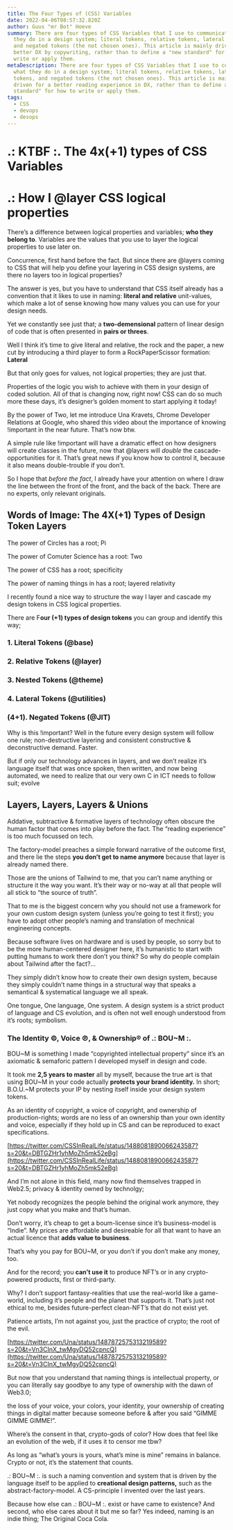 ```yaml
---
title: The Four Types of (CSS) Variables
date: 2022-04-06T08:57:32.820Z
author: Guus "mr Bot" Hoeve
summary: There are four types of CSS Variables that I use to communicate what
  they do in a design system; literal tokens, relative tokens, lateral tokens,
  and negated tokens (the not chosen ones). This article is mainly driven for a
  better DX by copywriting, rather than to define a "new standard" for how to
  write or apply them.
metaDescription: There are four types of CSS Variables that I use to communicate
  what they do in a design system; literal tokens, relative tokens, lateral
  tokens, and negated tokens (the not chosen ones). This article is mainly
  driven for a better reading experience in DX, rather than to define a "new
  standard" for how to write or apply them.
tags:
  - CSS
  - devops
  - desops
---
```

# .: KTBF :. The 4x(+1) types of CSS Variables

# .: How I @layer CSS logical properties

There’s a difference between logical properties and variables; **who they belong to**. Variables are the values that you use to layer the logical properties to use later on. 

Concurrence, first hand before the fact. But since there are @layers coming to CSS that will help you define your layering in CSS design systems, are there no layers too in logical properties?

The answer is yes, but you have to understand that CSS itself already has a convention that it likes to use in naming: **literal and relative** unit-values, which make a lot of sense knowing how many values you can use for your design needs.

Yet we constantly see just that; a **two-demensional** pattern of linear design of code that is often presented in **pairs or threes**. 

Well I think it’s time to give literal and relative, the rock and the paper, a new cut by introducing a third player to form a RockPaperScissor formation: **Lateral**

But that only goes for values, not logical properties; they are just that. 

Properties of the logic you wish to achieve with them in your design of coded solution. All of that is changing now, right now! CSS can do so much more these days, it’s designer’s golden moment to start applying it today!

By the power of Two, let me introduce Una Kravets, Chrome Developer Relations at Google, who shared this video about the importance of knowing !important in the near future. That’s now btw.

A simple rule like !important will have a dramatic effect on how designers will create classes in the future, now that @layers will *double* the cascade-opportunities for it. That’s great news if you know how to control it, because it also means double-trouble if you don’t. 

So I hope that *before the fact*, I already have your attention on where I draw the line between the front of the front, and the back of the back. There are no experts, only relevant originals.

## Words of Image: The 4X(+1) Types of Design Token Layers

The power of Circles has a root; Pi

The power of Comuter Science has a root: Two

The power of CSS has a root; specificity

The power of naming things in has a root; layered relativity

I recently found a nice way to structure the way I layer and cascade my design tokens in CSS logical properties. 

There are F**our (+1) types of design tokens** you can group and identify this way;

### 1. Literal Tokens (@base)

### 2. Relative Tokens (@layer)

### 3. Nested Tokens (@theme)

### 4. Lateral Tokens (@utilities)

### (4+1). Negated Tokens (@JIT)

Why is this !important? Well in the future every design system will follow one rule; non-destructive layering and consistent constructive & deconstructive demand. Faster.

But if only our technology advances in layers, and we don’t realize it’s language itself that was once spoken, then written, and now being automated, we need to realize that our very own C in ICT needs to follow suit; evolve

## Layers, Layers, Layers & Unions

Addative, subtractive & formative layers of technology often obscure the human factor that comes into play before the fact. The “reading experience” is too much focussed on tech.

The factory-model preaches a simple forward narrative of the outcome first, and there lie the steps **you don’t get to name anymore** because that layer is already named there. 

Those are the unions of Tailwind to me, that you can’t name anything or structure it the way you want. It’s their way or no-way at all that people will all stick to “the source of truth”.

That to me is the biggest concern why you should not use a framework for your own custom design system (unless you’re going to test it first); you have to adopt other people’s naming and translation of mechnical engineering concepts. 

Because software lives on hardware and is used by people, so sorry but to be the more human-centered designer here, it’s humanistic to start with putting humans to work there don’t you think? So why do people complain about Tailwind after the fact?...

They simply didn’t know how to create their own design system, because they simply couldn’t name things in a structural way that speaks a semantical & systematical language we all speak.

One tongue, One language, One system. A design system is a strict product of language and CS evolution, and is often not well enough understood from it’s roots; symbolism.

### The Identity ©, Voice ℗, & Ownership® of .: BOU~M :.

BOU~M is something I made “copyrighted intellectual property” since it’s an axiomatic & semaforic pattern I developed myself in design and code. 

It took me **2,5 years to master** all by myself, because the true art is that using BOU~M in your code actually **protects your brand identity.** In short; B.O.U.~M protects your IP by nesting itself inside your design system tokens.

As an identity of copyright, a voice of copyright, and ownership of production-rights; words are no less of an ownership than your own identity and voice, especially if they hold up in CS and can be reproduced to exact specifications.

[https://twitter.com/CSSInRealLife/status/1488081890066243587?s=20&t=DBTGZHr1yhMoZh5mk52eBg](https://twitter.com/CSSInRealLife/status/1488081890066243587?s=20&t=DBTGZHr1yhMoZh5mk52eBg)

And I’m not alone in this field, many now find themselves trapped in Web2.5; privacy & identity owned by technolgy;

Yet nobody recognizes the people behind the original work anymore, they just copy what you make and that’s human. 

Don’t worry, it’s cheap to get a boum-license since it’s business-model is “Indie”. My prices are affordable and desireable for all that want to have an actual licence that **adds value to business**.

That’s why you pay for BOU~M, or you don’t if you don’t make any money, too. 

And for the record; you **can’t use it** to produce NFT’s or in any crypto-powered products, first or third-party. 

Why? I don’t support fantasy-realities that use the real-world like a game-world, including it’s people and the planet that supports it. That’s just not ethical to me, besides future-perfect clean-NFT’s that do not exist yet. 

Patience artists, I’m not against you, just the practice of crypto; the root of the evil.

[https://twitter.com/Una/status/1487872575313219589?s=20&t=Vn3CInX_twMgyDQ52cpncQ](https://twitter.com/Una/status/1487872575313219589?s=20&t=Vn3CInX_twMgyDQ52cpncQ)

But now that you understand that naming things is intellectual property, or you can literally say goodbye to any type of ownership with the dawn of Web3.0; 

the loss of your voice, your colors, your identity, your ownership of creating things in digital matter because someone before & after you said “GIMME GIMME GIMME!”. 

Where’s the consent in that, crypto-gods of color? How does that feel like an evolution of the web, if it uses it to censor me tbw?

As long as “what’s yours is yours, what’s mine is mine” remains in balance. Crypto or not, it’s the statement that counts.

.: BOU~M :. is such a naming convention and system that is driven by the language itself to be applied to **creational design patterns,** such as the abstract-factory-model. A CS-principle I invented over the last years.

Because how else can .: BOU~M :. exist or have came to existence? And second, who else cares about it but me so far? Yes indeed, naming is an indie thing; The Original Coca Cola.